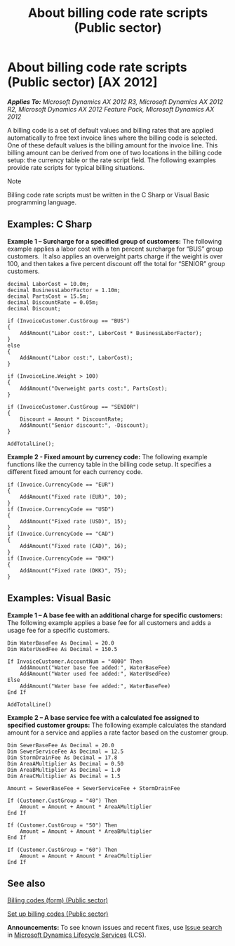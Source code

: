 ﻿---
title: About billing code rate scripts (Public sector)
TOCTitle: About billing code rate scripts (Public sector)
ms:assetid: f9b1b4e5-e8dd-4fe7-8364-13dcaad266b1
ms:mtpsurl: https://technet.microsoft.com/en-us/library/Hh208611(v=AX.60)
ms:contentKeyID: 36056403
ms.date: 04/18/2014
mtps_version: v=AX.60
f1_keywords:
- public sector
- billing code
- calculate rates
- public sector billing code rate scripts
- rate scripts
---

# About billing code rate scripts (Public sector) [AX 2012]


_**Applies To:** Microsoft Dynamics AX 2012 R3, Microsoft Dynamics AX 2012 R2, Microsoft Dynamics AX 2012 Feature Pack, Microsoft Dynamics AX 2012_

A billing code is a set of default values and billing rates that are applied automatically to free text invoice lines where the billing code is selected. One of these default values is the billing amount for the invoice line. This billing amount can be derived from one of two locations in the billing code setup: the currency table or the rate script field. The following examples provide rate scripts for typical billing situations.


> [!NOTE]
> <P>Billing code rate scripts must be written in the C Sharp or Visual Basic programming language.</P>



## Examples: C Sharp

**Example 1 – Surcharge for a specified group of customers:** The following example applies a labor cost with a ten percent surcharge for “BUS” group customers.  It also applies an overweight parts charge if the weight is over 100, and then takes a five percent discount off the total for “SENIOR” group customers. 

    decimal LaborCost = 10.0m;
    decimal BusinessLaborFactor = 1.10m;
    decimal PartsCost = 15.5m;
    decimal DiscountRate = 0.05m;
    decimal Discount;
    
    if (InvoiceCustomer.CustGroup == "BUS")
    {
        AddAmount("Labor cost:", LaborCost * BusinessLaborFactor); 
    }
    else
    {
        AddAmount("Labor cost:", LaborCost);
    }
    
    if (InvoiceLine.Weight > 100)
    {
        AddAmount("Overweight parts cost:", PartsCost);
    }
    
    if (InvoiceCustomer.CustGroup == "SENIOR")
    {
        Discount = Amount * DiscountRate;
        AddAmount("Senior discount:", -Discount);
    }
    
    AddTotalLine();

**Example 2 - Fixed amount by currency code:** The following example functions like the currency table in the billing code setup. It specifies a different fixed amount for each currency code.

    if (Invoice.CurrencyCode == "EUR")
    {
        AddAmount("Fixed rate (EUR)", 10);
    }
    if (Invoice.CurrencyCode == "USD")
    {
        AddAmount("Fixed rate (USD)", 15);
    }
    if (Invoice.CurrencyCode == "CAD") 
    {
        AddAmount("Fixed rate (CAD)", 16);
    }
    if (Invoice.CurrencyCode == "DKK")
    {
        AddAmount("Fixed rate (DKK)", 75);
    }

## Examples: Visual Basic

**Example 1 – A base fee with an additional charge for specific customers:** The following example applies a base fee for all customers and adds a usage fee for a specific customers.

    Dim WaterBaseFee As Decimal = 20.0
    Dim WaterUsedFee As Decimal = 150.5
    
    If InvoiceCustomer.AccountNum = "4000" Then
        AddAmount("Water base fee added:", WaterBaseFee)
        AddAmount("Water used fee added:", WaterUsedFee)
    Else
        AddAmount("Water base fee added:", WaterBaseFee)
    End If
    
    AddTotalLine()

**Example 2 – A base service fee with a calculated fee assigned to specified customer groups:** The following example calculates the standard amount for a service and applies a rate factor based on the customer group.

    Dim SewerBaseFee As Decimal = 20.0
    Dim SewerServiceFee As Decimal = 12.5
    Dim StormDrainFee As Decimal = 17.8
    Dim AreaAMultiplier As Decimal = 0.50
    Dim AreaBMultiplier As Decimal = 1.0
    Dim AreaCMultiplier As Decimal = 1.5
    
    Amount = SewerBaseFee + SewerServiceFee + StormDrainFee
    
    If (Customer.CustGroup = "40") Then
        Amount = Amount + Amount * AreaAMultiplier
    End If
    
    If (Customer.CustGroup = "50") Then
        Amount = Amount + Amount * AreaBMultiplier
    End If
    
    If (Customer.CustGroup = "60") Then
        Amount = Amount + Amount * AreaCMultiplier
    End If

## See also

[Billing codes (form) (Public sector)](https://technet.microsoft.com/en-us/library/hh208543\(v=ax.60\))

[Set up billing codes (Public sector)](set-up-billing-codes-public-sector.md)

  
**Announcements:** To see known issues and recent fixes, use [Issue search](http://go.microsoft.com/fwlink/?linkid=389258) in [Microsoft Dynamics Lifecycle Services](http://go.microsoft.com/fwlink/?linkid=306505) (LCS).

